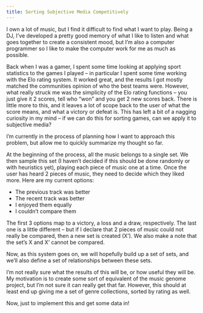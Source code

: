 ```yaml
---
title: Sorting Subjective Media Competitively
---
```


I own a lot of music, but I find it difficult to find what I want to play. Being
a DJ, I’ve developed a pretty good memory of what I like to listen and what goes
together to create a consistent mood, but I’m also a computer programmer so I
like to make the computer work for me as much as possible.

Back when I was a gamer, I spent some time looking at applying sport statistics
to the games I played – in particular I spent some time working with the Elo
rating system. It worked great, and the results I got mostly matched the
communities opinion of who the best teams were. However, what really struck me
was the simplicity of the Elo rating functions – you just give it 2 scores, tell
who “won” and you get 2 new scores back. There is little more to this, and it
leaves a lot of scope back to the user of what the score means, and what a
victory or defeat is. This has left a bit of a nagging curiosity in my mind – if
we can do this for sorting games, can we apply it to subjective media?

I’m currently in the process of planning how I want to approach this problem,
but allow me to quickly summarize my thought so far.

At the beginning of the process, all the music belongs to a single set. We then
sample this set (I haven’t decided if this should be done randomly or with
heuristics yet), playing each piece of music one at a time. Once the user has
heard 2 pieces of music, they need to decide which they liked more. Here are my
current options:

- The previous track was better
- The recent track was better
- I enjoyed them equally
- I couldn’t compare them

The first 3 options map to a victory, a loss and a draw, respectively. The last
one is a little different – but if I declare that 2 pieces of music could not
really be compared, then a new set is created (X’). We also make a note that the
set’s X and X’ cannot be compared.

Now, as this system goes on, we will hopefully build up a set of sets, and we’ll
also define a set of relationships between these sets.

I’m not really sure what the results of this will be, or how useful they will
be. My motivation is to create some sort of equivalent of the music genome
project, but I’m not sure it can really get that far. However, this should at
least end up giving me a set of genre collections, sorted by rating as well.

Now, just to implement this and get some data in!
